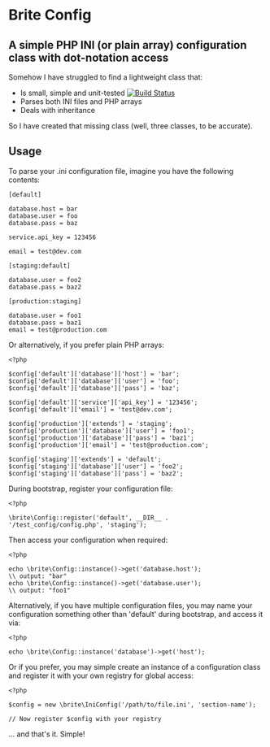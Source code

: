 Brite Config
============

A simple PHP INI (or plain array) configuration class with dot-notation access
------------------------------------------------------------------------------

Somehow I have struggled to find a lightweight class that:

* Is small, simple and unit-tested [![Build Status](https://secure.travis-ci.org/searbe/brite-config.png)](http://travis-ci.org/searbe/brite-config)
* Parses both INI files and PHP arrays
* Deals with inheritance

So I have created that missing class (well, three classes, to be accurate). 

Usage
-----

To parse your .ini configuration file, imagine you have the following contents:

    [default]
    
    database.host = bar
    database.user = foo
    database.pass = baz
    
    service.api_key = 123456
    
    email = test@dev.com
    
    [staging:default]
    
    database.user = foo2
    database.pass = baz2
    
    [production:staging]
    
    database.user = foo1
    database.pass = baz1
    email = test@production.com


Or alternatively, if you prefer plain PHP arrays:
    
    <?php
    
    $config['default']['database']['host'] = 'bar';
    $config['default']['database']['user'] = 'foo';
    $config['default']['database']['pass'] = 'baz';
    
    $config['default']['service']['api_key'] = '123456';
    $config['default']['email'] = 'test@dev.com';
    
    $config['production']['extends'] = 'staging';
    $config['production']['database']['user'] = 'foo1';
    $config['production']['database']['pass'] = 'baz1';
    $config['production']['email'] = 'test@production.com';
    
    $config['staging']['extends'] = 'default';
    $config['staging']['database']['user'] = 'foo2';
    $config['staging']['database']['pass'] = 'baz2';


During bootstrap, register your configuration file:

    <?php
    
    \brite\Config::register('default', __DIR__ . '/test_config/config.php', 'staging');
    

Then access your configuration when required:

    <?php
    
    echo \brite\Config::instance()->get('database.host');
    \\ output: "bar"
    echo \brite\Config::instance()->get('database.user');
    \\ output: "foo1"
    

Alternatively, if you have multiple configuration files, you may name your
configuration something other than 'default' during bootstrap, and access it
via:

    <?php
    
    echo \brite\Config::instance('database')->get('host');


Or if you prefer, you may simple create an instance of a configuration class and
register it with your own registry for global access:

    <?php
    
    $config = new \brite\IniConfig('/path/to/file.ini', 'section-name');
    
    // Now register $config with your registry


... and that's it. Simple!
